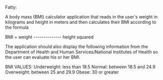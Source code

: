 Fatty:

A body mass (BMI) calculator application that reads in the user's weight in kilograms
and height in meters and then calculates their BMI according to the formula

BMI = weight
      --------------
      height squared
      

The application should also display the following information from the 
Department of Health and Human Services/National Institutes of Health so 
the user can evaluate his or her BMI.

BMI VALUES:
Underweight:  less than 18.5
Normal: between 18.5 and 24.9
Overweight: between 25 and 29.9
Obese: 30 or greater
